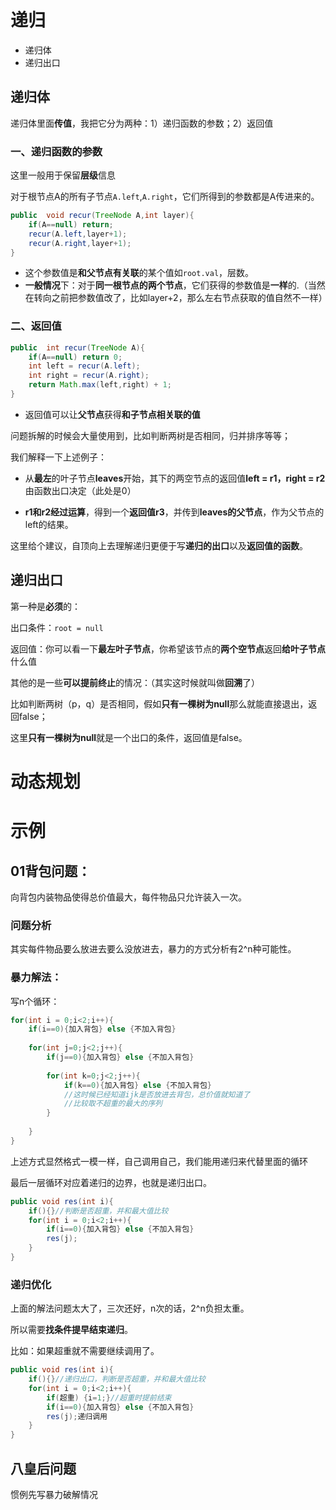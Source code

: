 # 递归

- 递归体
- 递归出口

## 递归体

递归体里面**传值**，我把它分为两种：1）递归函数的参数；2）返回值

### **一、递归函数的参数**

这里一般用于保留**层级**信息

对于根节点A的所有子节点`A.left`,`A.right`，它们所得到的参数都是A传进来的。

```java
public  void recur(TreeNode A,int layer){
    if(A==null) return;
    recur(A.left,layer+1);
    recur(A.right,layer+1);
}
```

- 这个参数值是**和父节点有关联**的某个值如`root.val`，层数。
- **一般情况**下：对于**同一根节点的两个节点**，它们获得的参数值是**一样**的.（当然在转向之前把参数值改了，比如layer+2，那么左右节点获取的值自然不一样）



### **二、返回值**

```java
public  int recur(TreeNode A){
    if(A==null) return 0;
    int left = recur(A.left);
    int right = recur(A.right);
    return Math.max(left,right) + 1;
}
```

- 返回值可以让**父节点**获得**和子节点相关联的值**

  

问题拆解的时候会大量使用到，比如判断两树是否相同，归并排序等等；

我们解释一下上述例子：

- 从**最左**的叶子节点**leaves**开始，其下的两空节点的返回值**left = r1，right = r2**由函数出口决定（此处是0）

- **r1和r2经过运算**，得到一个**返回值r3**，并传到**leaves的父节点**，作为父节点的left的结果。

这里给个建议，自顶向上去理解递归更便于写**递归的出口**以及**返回值的函数**。

## 递归出口

第一种是**必须**的：

出口条件：`root = null`

返回值：你可以看一下**最左叶子节点**，你希望该节点的**两个空节点**返回**给叶子节点**什么值



其他的是一些**可以提前终止**的情况：（其实这时候就叫做**回溯**了）

比如判断两树（p，q）是否相同，假如**只有一棵树为null**那么就能直接退出，返回false；

这里**只有一棵树为null**就是一个出口的条件，返回值是false。

# 动态规划



# 示例

## 01背包问题：

向背包内装物品使得总价值最大，每件物品只允许装入一次。

### 问题分析

其实每件物品要么放进去要么没放进去，暴力的方式分析有2^n种可能性。

### 暴力解法：

写n个循环：

```java
for(int i = 0;i<2;i++){
    if(i==0){加入背包} else {不加入背包}
        
    for(int j=0;j<2;j++){
        if(j==0){加入背包} else {不加入背包}
        
        for(int k=0;j<2;j++){
            if(k==0){加入背包} else {不加入背包}
            //这时候已经知道ijk是否放进去背包，总价值就知道了
            //比较取不超重的最大的序列
        }
        
    }
}
```

上述方式显然格式一模一样，自己调用自己，我们能用递归来代替里面的循环

最后一层循环对应着递归的边界，也就是递归出口。

```java
public void res(int i){
    if(){}//判断是否超重，并和最大值比较
    for(int i = 0;i<2;i++){
        if(i==0){加入背包} else {不加入背包}
        res(j);
    }
}
```

### 递归优化

上面的解法问题太大了，三次还好，n次的话，2^n负担太重。

所以需要**找条件提早结束递归**。

比如：如果超重就不需要继续调用了。

```java
public void res(int i){
    if(){}//递归出口，判断是否超重，并和最大值比较
    for(int i = 0;i<2;i++){
        if(超重) {i=1;}//超重时提前结束
        if(i==0){加入背包} else {不加入背包}
        res(j);递归调用
    }
}
```

## 八皇后问题

惯例先写暴力破解情况

